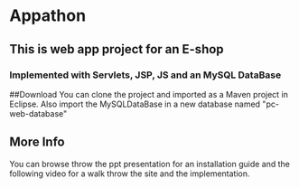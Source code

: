 # Appathon
 
## This is web app project for an E-shop
### Implemented with Servlets, JSP, JS and an MySQL DataBase

##Download
You can clone the project and imported as a Maven project in Eclipse.
Also import the MySQLDataBase in a new database named "pc-web-database"

## More Info
You can browse throw the ppt presentation for an installation guide 
and the following video for a walk throw the site and the implementation.
